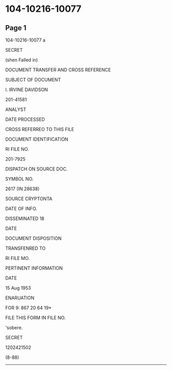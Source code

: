 # 104-10216-10077

## Page 1

104-10216-10077 a

SECRET

(shen Falled in)

DOCUMENT TRANSFER AND CROSS REFERENCE

SUBJECT OF DOCUMENT

I. IRVINE DAVIDSON

201-41581

ANALYST

DATE PROCESSED

CROSS REFERREO TO THIS FILE

DOCUMENT IDENTIFICATION

RI FILE NO.

201-7925

DISPATCH ON SOURCE DOC.

SYMBOL NO.

2617 (IN 28638)

SOURCE CRYPTONTA

DATE OF INFO.

DISSEMINATED 18

DATE

DOCUMENT DISPOSITION

TRANSFENRED TO

RI FILE MO.

PERTINENT INFORMATION

DATE

15 Aug 1953

ENARUATION

FOR 9: 867 20 64 19*

FILE THIS FORM IN FILE NO.

'sobere.

SECRET

1202421502

(8-88)

---


